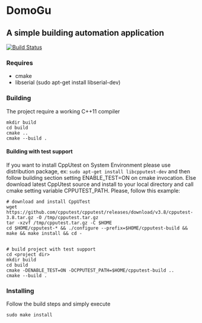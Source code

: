 # DomoGu

## A simple building automation application
[![Build Status](https://travis-ci.org/giursino/DomoGu.svg?branch=master)](https://travis-ci.org/giursino/DomoGu)

### Requires
- cmake
- libserial (sudo apt-get install libserial-dev)


### Building
The project require a working C++11 compiler
```Shell
mkdir build
cd build 
cmake ..
cmake --build .
```

#### Building with test support
If you want to install CppUtest on System Environment please use distribution package, ex: `sudo apt-get install libcpputest-dev` and then follow building section setting ENABLE_TEST=ON on cmake invocation.
Else download latest CppUtest source and install to your local directory and call cmake setting variable CPPUTEST_PATH. Please, follow this example:
```Shell
# download and install CppUTest
wget https://github.com/cpputest/cpputest/releases/download/v3.8/cpputest-3.8.tar.gz -O /tmp/cpputest.tar.gz
tar -xzvf /tmp/cpputest.tar.gz -C $HOME
cd $HOME/cpputest-* && ./configure --prefix=$HOME/cpputest-build && make && make install && cd -


# build project with test support
cd <project dir>
mkdir build
cd build 
cmake -DENABLE_TEST=ON -DCPPUTEST_PATH=$HOME/cpputest-build ..
cmake --build .
```



### Installing
Follow the build steps and simply execute
```Shell
sudo make install
```
